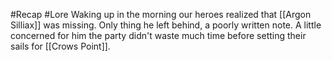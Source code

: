 #Recap #Lore 
Waking up in the morning our heroes realized that [[Argon Silliax]] was missing. Only thing he left behind, a poorly written note. A little concerned for him the party didn't waste much time before setting their sails for [[Crows Point]]. 